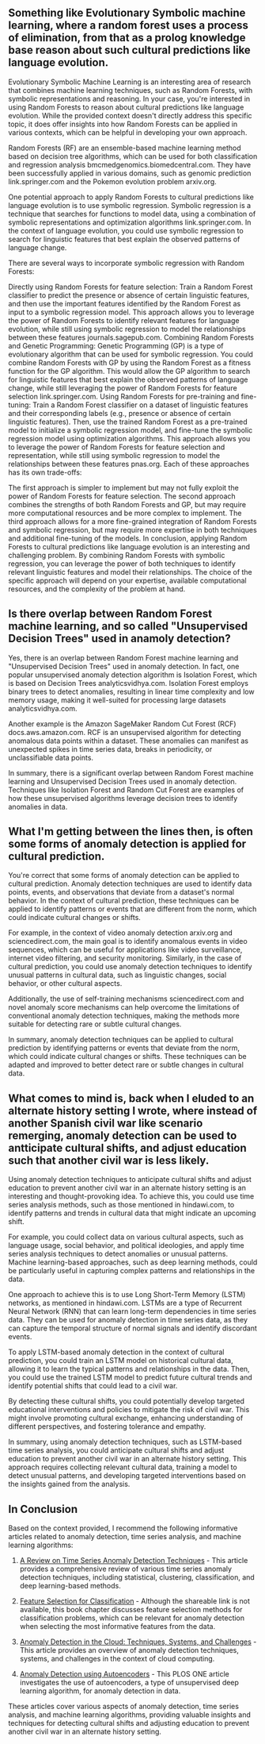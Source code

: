 ## Something like Evolutionary Symbolic machine learning, where a random forest uses a process of elimination, from that as a prolog knowledge base reason about such cultural predictions like language evolution.

Evolutionary Symbolic Machine Learning is an interesting area of research that combines machine learning techniques, such as Random Forests, with symbolic representations and reasoning. In your case, you're interested in using Random Forests to reason about cultural predictions like language evolution. While the provided context doesn't directly address this specific topic, it does offer insights into how Random Forests can be applied in various contexts, which can be helpful in developing your own approach.

Random Forests (RF) are an ensemble-based machine learning method based on decision tree algorithms, which can be used for both classification and regression analysis bmcmedgenomics.biomedcentral.com. They have been successfully applied in various domains, such as genomic prediction link.springer.com and the Pokemon evolution problem arxiv.org.

One potential approach to apply Random Forests to cultural predictions like language evolution is to use symbolic regression. Symbolic regression is a technique that searches for functions to model data, using a combination of symbolic representations and optimization algorithms link.springer.com. In the context of language evolution, you could use symbolic regression to search for linguistic features that best explain the observed patterns of language change.

There are several ways to incorporate symbolic regression with Random Forests:

Directly using Random Forests for feature selection: Train a Random Forest classifier to predict the presence or absence of certain linguistic features, and then use the important features identified by the Random Forest as input to a symbolic regression model. This approach allows you to leverage the power of Random Forests to identify relevant features for language evolution, while still using symbolic regression to model the relationships between these features journals.sagepub.com.
Combining Random Forests and Genetic Programming: Genetic Programming (GP) is a type of evolutionary algorithm that can be used for symbolic regression. You could combine Random Forests with GP by using the Random Forest as a fitness function for the GP algorithm. This would allow the GP algorithm to search for linguistic features that best explain the observed patterns of language change, while still leveraging the power of Random Forests for feature selection link.springer.com.
Using Random Forests for pre-training and fine-tuning: Train a Random Forest classifier on a dataset of linguistic features and their corresponding labels (e.g., presence or absence of certain linguistic features). Then, use the trained Random Forest as a pre-trained model to initialize a symbolic regression model, and fine-tune the symbolic regression model using optimization algorithms. This approach allows you to leverage the power of Random Forests for feature selection and representation, while still using symbolic regression to model the relationships between these features pnas.org.
Each of these approaches has its own trade-offs:

The first approach is simpler to implement but may not fully exploit the power of Random Forests for feature selection.
The second approach combines the strengths of both Random Forests and GP, but may require more computational resources and be more complex to implement.
The third approach allows for a more fine-grained integration of Random Forests and symbolic regression, but may require more expertise in both techniques and additional fine-tuning of the models.
In conclusion, applying Random Forests to cultural predictions like language evolution is an interesting and challenging problem. By combining Random Forests with symbolic regression, you can leverage the power of both techniques to identify relevant linguistic features and model their relationships. The choice of the specific approach will depend on your expertise, available computational resources, and the complexity of the problem at hand.


## Is there overlap between Random Forest machine learning, and so called "Unsupervised Decision Trees" used in anamoly detection?

Yes, there is an overlap between Random Forest machine learning and "Unsupervised Decision Trees" used in anomaly detection. In fact, one popular unsupervised anomaly detection algorithm is Isolation Forest, which is based on Decision Trees analyticsvidhya.com. Isolation Forest employs binary trees to detect anomalies, resulting in linear time complexity and low memory usage, making it well-suited for processing large datasets analyticsvidhya.com.

Another example is the Amazon SageMaker Random Cut Forest (RCF) docs.aws.amazon.com. RCF is an unsupervised algorithm for detecting anomalous data points within a dataset. These anomalies can manifest as unexpected spikes in time series data, breaks in periodicity, or unclassifiable data points.

In summary, there is a significant overlap between Random Forest machine learning and Unsupervised Decision Trees used in anomaly detection. Techniques like Isolation Forest and Random Cut Forest are examples of how these unsupervised algorithms leverage decision trees to identify anomalies in data.


## What I'm getting between the lines then, is often some forms of anomaly detection is applied for cultural prediction.

You're correct that some forms of anomaly detection can be applied to cultural prediction. Anomaly detection techniques are used to identify data points, events, and observations that deviate from a dataset's normal behavior. In the context of cultural prediction, these techniques can be applied to identify patterns or events that are different from the norm, which could indicate cultural changes or shifts.

For example, in the context of video anomaly detection arxiv.org and sciencedirect.com, the main goal is to identify anomalous events in video sequences, which can be useful for applications like video surveillance, internet video filtering, and security monitoring. Similarly, in the case of cultural prediction, you could use anomaly detection techniques to identify unusual patterns in cultural data, such as linguistic changes, social behavior, or other cultural aspects.

Additionally, the use of self-training mechanisms sciencedirect.com and novel anomaly score mechanisms can help overcome the limitations of conventional anomaly detection techniques, making the methods more suitable for detecting rare or subtle cultural changes.

In summary, anomaly detection techniques can be applied to cultural prediction by identifying patterns or events that deviate from the norm, which could indicate cultural changes or shifts. These techniques can be adapted and improved to better detect rare or subtle changes in cultural data.


## What comes to mind is, back when I eluded to an alternate history setting I wrote, where instead of another Spanish civil war like scenario remerging, anomaly detection can be used to antticipate cultural shifts, and adjust education such that another civil war is less likely.

Using anomaly detection techniques to anticipate cultural shifts and adjust education to prevent another civil war in an alternate history setting is an interesting and thought-provoking idea. To achieve this, you could use time series analysis methods, such as those mentioned in hindawi.com, to identify patterns and trends in cultural data that might indicate an upcoming shift.

For example, you could collect data on various cultural aspects, such as language usage, social behavior, and political ideologies, and apply time series analysis techniques to detect anomalies or unusual patterns. Machine learning-based approaches, such as deep learning methods, could be particularly useful in capturing complex patterns and relationships in the data.

One approach to achieve this is to use Long Short-Term Memory (LSTM) networks, as mentioned in hindawi.com. LSTMs are a type of Recurrent Neural Network (RNN) that can learn long-term dependencies in time series data. They can be used for anomaly detection in time series data, as they can capture the temporal structure of normal signals and identify discordant events.

To apply LSTM-based anomaly detection in the context of cultural prediction, you could train an LSTM model on historical cultural data, allowing it to learn the typical patterns and relationships in the data. Then, you could use the trained LSTM model to predict future cultural trends and identify potential shifts that could lead to a civil war.

By detecting these cultural shifts, you could potentially develop targeted educational interventions and policies to mitigate the risk of civil war. This might involve promoting cultural exchange, enhancing understanding of different perspectives, and fostering tolerance and empathy.

In summary, using anomaly detection techniques, such as LSTM-based time series analysis, you could anticipate cultural shifts and adjust education to prevent another civil war in an alternate history setting. This approach requires collecting relevant cultural data, training a model to detect unusual patterns, and developing targeted interventions based on the insights gained from the analysis.


## In Conclusion
Based on the context provided, I recommend the following informative articles related to anomaly detection, time series analysis, and machine learning algorithms:

1. [A Review on Time Series Anomaly Detection Techniques](https://journalofbigdata.springeropen.com/articles/10.1186/s40537-020-00320-x) - This article provides a comprehensive review of various time series anomaly detection techniques, including statistical, clustering, classification, and deep learning-based methods.

2. [Feature Selection for Classification](https://link.springer.com/chapter/10.1007/978-3-030-73100-7_60) - Although the shareable link is not available, this book chapter discusses feature selection methods for classification problems, which can be relevant for anomaly detection when selecting the most informative features from the data.

3. [Anomaly Detection in the Cloud: Techniques, Systems, and Challenges](https://journalofcloudcomputing.springeropen.com/articles/10.1186/s13677-022-00383-6) - This article provides an overview of anomaly detection techniques, systems, and challenges in the context of cloud computing.

4. [Anomaly Detection using Autoencoders](https://journals.plos.org/plosone/article?id=10.1371/journal.pone.0152173) - This PLOS ONE article investigates the use of autoencoders, a type of unsupervised deep learning algorithm, for anomaly detection in data.

These articles cover various aspects of anomaly detection, time series analysis, and machine learning algorithms, providing valuable insights and techniques for detecting cultural shifts and adjusting education to prevent another civil war in an alternate history setting. 
